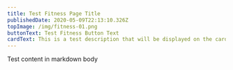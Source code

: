 ```yaml
---
title: Test Fitness Page Title
publishedDate: 2020-05-09T22:13:10.326Z
topImage: /img/fitness-01.png
buttonText: Test Fitness Button Text
cardText: This is a test description that will be displayed on the card.
---
```

Test content in markdown body